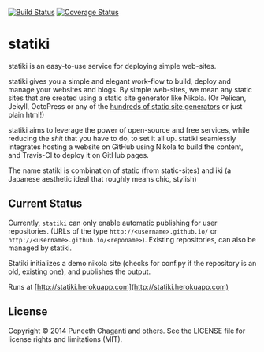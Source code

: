 [![Build Status](https://travis-ci.org/punchagan/statiki.png?branch=master)](https://travis-ci.org/punchagan/statiki)
[![Coverage Status](https://coveralls.io/repos/punchagan/statiki/badge.png?branch=master)](https://coveralls.io/r/punchagan/statiki?branch=master)

statiki
=======

statiki is an easy-to-use service for deploying simple web-sites.

statiki gives you a simple and elegant work-flow to build, deploy and
manage your websites and blogs.  By simple web-sites, we mean any
static sites that are created using a static site generator like
Nikola.  (Or Pelican, Jekyll, OctoPress or any of the
[hundreds of static site generators](http://staticsitegenerators.net/)
or just plain html!)

statiki aims to leverage the power of open-source and free services,
while reducing the *shit* that you have to do, to set it all
up. statiki seamlessly integrates hosting a website on GitHub using
Nikola to build the content, and Travis-CI to deploy it on GitHub
pages.

The name statiki is combination of static (from static-sites) and iki
(a Japanese aesthetic ideal that roughly means chic, stylish)

## Current Status ##

Currently, `statiki` can only enable automatic publishing for user
repositories. (URLs of the type `http://<username>.github.io/` or
`http://<username>.github.io/<reponame>`).  Existing repositories, can
also be managed by statiki.

Statiki initializes a demo nikola site (checks for conf.py if the repository
is an old, existing one), and publishes the output.

Runs at [http://statiki.herokuapp.com](http://statiki.herokuapp.com)

## License ##

Copyright © 2014 Puneeth Chaganti and others. See the LICENSE file for license rights and limitations (MIT).

